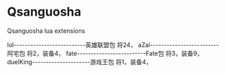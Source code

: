 # Qsanguosha
Qsanguosha lua extensions

lol--------------------------英雄联盟包
将24，
aZai-------------------------阿宅包
将2，装备4，
fate-------------------------Fate包
将3，装备9，
duelKing---------------------游戏王包
将1，装备4，
